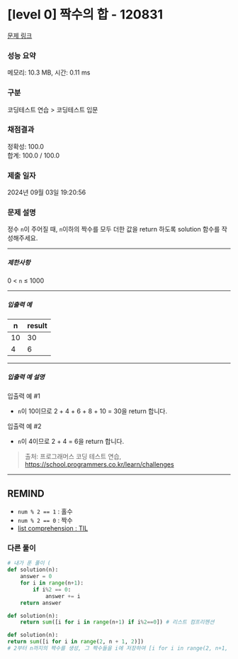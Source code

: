 # [level 0] 짝수의 합 - 120831 

[문제 링크](https://school.programmers.co.kr/learn/courses/30/lessons/120831) 

### 성능 요약

메모리: 10.3 MB, 시간: 0.11 ms

### 구분

코딩테스트 연습 > 코딩테스트 입문

### 채점결과

정확성: 100.0<br/>합계: 100.0 / 100.0

### 제출 일자

2024년 09월 03일 19:20:56

### 문제 설명

<p>정수 <code>n</code>이 주어질 때, <code>n</code>이하의 짝수를 모두 더한 값을 return 하도록 solution 함수를 작성해주세요.</p>

<hr>

<h5>제한사항</h5>

<p>0 &lt; <code>n</code> ≤ 1000</p>

<hr>

<h5>입출력 예</h5>
<table class="table">
        <thead><tr>
<th>n</th>
<th>result</th>
</tr>
</thead>
        <tbody><tr>
<td>10</td>
<td>30</td>
</tr>
<tr>
<td>4</td>
<td>6</td>
</tr>
</tbody>
      </table>
<hr>

<h5>입출력 예 설명</h5>

<p>입출력 예 #1</p>

<ul>
<li><code>n</code>이 10이므로 2 + 4 + 6 + 8 + 10 = 30을 return 합니다.</li>
</ul>

<p>입출력 예 #2</p>

<ul>
<li><code>n</code>이 4이므로 2 + 4 = 6을 return 합니다.</li>
</ul>


> 출처: 프로그래머스 코딩 테스트 연습, https://school.programmers.co.kr/learn/challenges
---
## REMIND
- `num % 2 == 1` : 홀수
- `num % 2 == 0` : 짝수
- [list comprehension : TIL](https://github.com/junhyeong7788/TIL/blob/a61aa83eb1f6e039d5e5a84712162a8a8ece61fd/Python/List%20Comprehension.md)

### 다른 풀이
```python
# 내가 푼 풀이 (
def solution(n):
    answer = 0
    for i in range(n+1):
        if i%2 == 0:
            answer += i
    return answer
```
```python
def solution(n):
	return sum([i for i in range(n+1) if i%2==0]) # 리스트 컴프리헨션
```
```python
def solution(n):
return sum([i for i in range(2, n + 1, 2)]) 
# 2부터 n까지의 짝수를 생성, 그 짝수들을 i에 저장하여 [i for i in range(2, n+1, 2)]로 리스트를 생성
```
